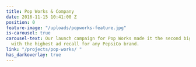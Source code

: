 ```yaml
---
title: Pop Works & Company
date: 2016-11-15 10:41:00 Z
position: 0
feature-image: "/uploads/popworks-feature.jpg"
is-carousel: true
carousel-text: Our launch campaign for Pop Works made it the second biggest popcorn
  with the highest ad recall for any PepsiCo brand.
link: "/projects/pop-works/ "
has_darkoverlay: true
---
```


